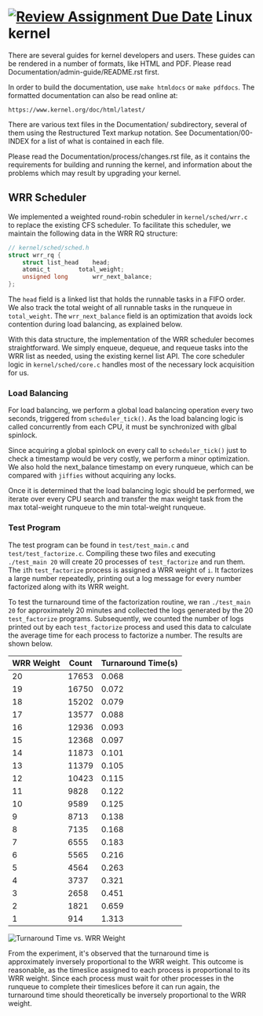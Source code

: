 [![Review Assignment Due Date](https://classroom.github.com/assets/deadline-readme-button-24ddc0f5d75046c5622901739e7c5dd533143b0c8e959d652212380cedb1ea36.svg)](https://classroom.github.com/a/_-wGDd5L)
Linux kernel
============

There are several guides for kernel developers and users. These guides can
be rendered in a number of formats, like HTML and PDF. Please read
Documentation/admin-guide/README.rst first.

In order to build the documentation, use ``make htmldocs`` or
``make pdfdocs``.  The formatted documentation can also be read online at:

    https://www.kernel.org/doc/html/latest/

There are various text files in the Documentation/ subdirectory,
several of them using the Restructured Text markup notation.
See Documentation/00-INDEX for a list of what is contained in each file.

Please read the Documentation/process/changes.rst file, as it contains the
requirements for building and running the kernel, and information about
the problems which may result by upgrading your kernel.


## WRR Scheduler

We implemented a weighted round-robin scheduler in `kernel/sched/wrr.c` to
replace the existing CFS scheduler. To facilitate this scheduler, we maintain
the following data in the WRR RQ structure:

```c
// kernel/sched/sched.h
struct wrr_rq {
	struct list_head	head;
	atomic_t		total_weight;
	unsigned long		wrr_next_balance;
};
```

The `head` field is a linked list that holds the runnable tasks in a FIFO order.
We also track the total weight of all runnable tasks in the runqueue in
`total_weight`. The `wrr_next_balance` field is an optimization that avoids lock
contention during load balancing, as explained below.

With this data structure, the implementation of the WRR scheduler becomes
straightforward. We simply enqueue, dequeue, and requeue tasks into the WRR list
as needed, using the existing kernel list API. The core scheduler logic in
`kernel/sched/core.c` handles most of the necessary lock acquisition for us.

### Load Balancing

For load balancing, we perform a global load balancing operation every two
seconds, triggered from `scheduler_tick()`. As the load balancing logic is
called concurrently from each CPU, it must be synchronized with glbal spinlock.

Since acquiring a global spinlock on every call to `scheduler_tick()` just to
check a timestamp would be very costly, we perform a minor optimization. We also
hold the next_balance timestamp on every runqueue, which can be compared with
`jiffies` without acquiring any locks.

Once it is determined that the load balancing logic should be performed, we
iterate over every CPU search and transfer the max weight task from the max
total-weight runqueue to the min total-weight runqueue.


### Test Program

The test program can be found in `test/test_main.c` and `test/test_factorize.c`.
Compiling these two files and executing `./test_main 20` will create 20 processes 
of `test_factorize` and run them. The `i`th `test_factorize` process is assigned 
a WRR weight of `i`. It factorizes a large number repeatedly, printing out a log 
message for every number factorized along with its WRR weight.

To test the turnaround time of the factorization routine, we ran `./test_main 20` 
for approximately 20 minutes and collected the logs generated by the 20 
`test_factorize` programs. Subsequently, we counted the number of logs printed out 
by each `test_factorize` process and used this data to calculate the average time 
for each process to factorize a number. The results are shown below.


| WRR Weight | Count | Turnaround Time(s) |
|------------|-------|--------------------|
|     20     | 17653 |       0.068        |
|     19     | 16750 |       0.072        |
|     18     | 15202 |       0.079        |
|     17     | 13577 |       0.088        |
|     16     | 12936 |       0.093        |
|     15     | 12368 |       0.097        |
|     14     | 11873 |       0.101        |
|     13     | 11379 |       0.105        |
|     12     | 10423 |       0.115        |
|     11     |  9828 |       0.122        |
|     10     |  9589 |       0.125        |
|      9     |  8713 |       0.138        |
|      8     |  7135 |       0.168        |
|      7     |  6555 |       0.183        |
|      6     |  5565 |       0.216        |
|      5     |  4564 |       0.263        |
|      4     |  3737 |       0.321        |
|      3     |  2658 |       0.451        |
|      2     |  1821 |       0.659        |
|      1     |   914 |       1.313        |


![Turnaround Time vs. WRR Weight](./experiment_result.png)

From the experiment, it's observed that the turnaround time is approximately 
inversely proportional to the WRR weight. This outcome is reasonable, as the 
timeslice assigned to each process is proportional to its WRR weight. Since each 
process must wait for other processes in the runqueue to complete their timeslices 
before it can run again, the turnaround time should theoretically be inversely 
proportional to the WRR weight.